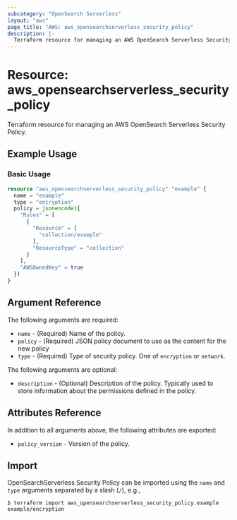 ```yaml
---
subcategory: "OpenSearch Serverless"
layout: "aws"
page_title: "AWS: aws_opensearchserverless_security_policy"
description: |-
  Terraform resource for managing an AWS OpenSearch Serverless Security Policy.
---
```


# Resource: aws_opensearchserverless_security_policy

Terraform resource for managing an AWS OpenSearch Serverless Security Policy.

## Example Usage

### Basic Usage

```terraform
resource "aws_opensearchserverless_security_policy" "example" {
  name = "example"
  type = "encryption"
  policy = jsonencode({
    "Rules" = [
      {
        "Resource" = [
          "collection/example"
        ],
        "ResourceType" = "collection"
      }
    ],
    "AWSOwnedKey" = true
  })
}
```

## Argument Reference

The following arguments are required:

* `name` - (Required) Name of the policy.
* `policy` - (Required) JSON policy document to use as the content for the new policy
* `type` - (Required) Type of security policy. One of `encryption` or `network`.

The following arguments are optional:

* `description` - (Optional) Description of the policy. Typically used to store information about the permissions defined in the policy.

## Attributes Reference

In addition to all arguments above, the following attributes are exported:

* `policy_version` - Version of the policy.

## Import

OpenSearchServerless Security Policy can be imported using the `name` and `type` arguments separated by a slash (`/`), e.g.,

```
$ terraform import aws_opensearchserverless_security_policy.example example/encryption
```
